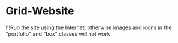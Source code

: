 # Grid-Website
!!!Run the site using the Internet, otherwise images and icons in the "portfolio" and "box" classes will not work

